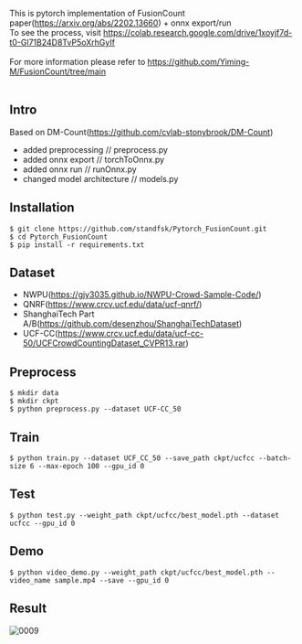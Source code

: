 This is pytorch implementation of FusionCount paper(https://arxiv.org/abs/2202.13660) + onnx export/run
<br>
To see the process, visit https://colab.research.google.com/drive/1xoyjf7d-t0-Gl71B24D8TvP5oXrhGyIf
<br>
<br>
For more information please refer to https://github.com/Yiming-M/FusionCount/tree/main
<br>
<br>
## Intro
Based on DM-Count(https://github.com/cvlab-stonybrook/DM-Count)
- added preprocessing // preprocess.py
- added onnx export // torchToOnnx.py
- added onnx run // runOnnx.py
- changed model architecture // models.py

## Installation
```
$ git clone https://github.com/standfsk/Pytorch_FusionCount.git
$ cd Pytorch_FusionCount
$ pip install -r requirements.txt
```

## Dataset
- NWPU(https://gjy3035.github.io/NWPU-Crowd-Sample-Code/)
- QNRF(https://www.crcv.ucf.edu/data/ucf-qnrf/)
- ShanghaiTech Part A/B(https://github.com/desenzhou/ShanghaiTechDataset)
- UCF-CC(https://www.crcv.ucf.edu/data/ucf-cc-50/UCFCrowdCountingDataset_CVPR13.rar)

## Preprocess
```
$ mkdir data
$ mkdir ckpt
$ python preprocess.py --dataset UCF-CC_50
```

## Train
```
$ python train.py --dataset UCF_CC_50 --save_path ckpt/ucfcc --batch-size 6 --max-epoch 100 --gpu_id 0
```

## Test
```
$ python test.py --weight_path ckpt/ucfcc/best_model.pth --dataset ucfcc --gpu_id 0
```

## Demo
```
$ python video_demo.py --weight_path ckpt/ucfcc/best_model.pth --video_name sample.mp4 --save --gpu_id 0 
```

## Result
![0009](https://github.com/user-attachments/assets/905dd24f-8ffb-4cd2-a0fc-5255124e732d)



